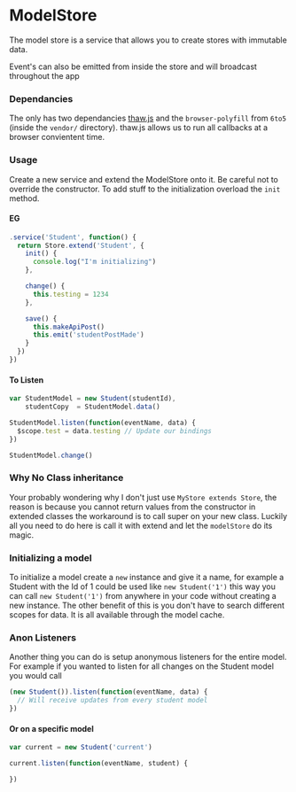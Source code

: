 ModelStore
====
The model store is a service that allows you to create stores with immutable data.

Event's can also be emitted from inside the store and will broadcast throughout the app

### Dependancies
The only has two dependancies [thaw.js](robertleeplummerjr.github.io/thaw.js/) and
the `browser-polyfill` from `6to5` (inside the `vendor/` directory).
thaw.js allows us to run all callbacks at a browser convientent time.

### Usage
Create a new service and extend the ModelStore onto it. Be careful not to override
the constructor. To add stuff to the initialization overload the `init` method.

#### EG
```javascript
.service('Student', function() {
  return Store.extend('Student', {
    init() {
      console.log("I'm initializing")
    },

    change() {
      this.testing = 1234
    },

    save() {
      this.makeApiPost()
      this.emit('studentPostMade')
    }
  })
})
```

#### To Listen
```javascript
var StudentModel = new Student(studentId),
    studentCopy  = StudentModel.data()

StudentModel.listen(function(eventName, data) {
  $scope.test = data.testing // Update our bindings
})

StudentModel.change()
```

### Why No Class inheritance
Your probably wondering why I don't just use `MyStore extends Store`, the reason
is because you cannot return values from the constructor in extended classes the
workaround is to call super on your new class. Luckily all you need to do here is
call it with extend and let the `modelStore` do its magic.

### Initializing a model
To initialize a model create a `new` instance and give it a name, for example a
Student with the Id of 1 could be used like `new Student('1')` this way you can
call `new Student('1')` from anywhere in your code without creating a new instance.
The other benefit of this is you don't have to search different scopes for data.
It is all available through the model cache.


### Anon Listeners
Another thing you can do is setup anonymous listeners for the entire model. For
example if you wanted to listen for all changes on the Student model you would call

```javascript
(new Student()).listen(function(eventName, data) {
  // Will receive updates from every student model
})
```

#### Or on a specific model

```javascript
var current = new Student('current')

current.listen(function(eventName, student) {

})
```
